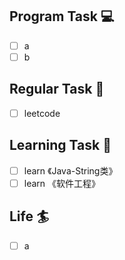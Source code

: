 

## Program Task  💻
- [ ] a
- [ ] b

## Regular Task  🤡
- [ ] leetcode

## Learning Task 🎯
- [ ] learn 《Java-String类》
- [ ] learn 《软件工程》

## Life 🏄
- [ ] a